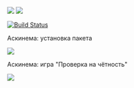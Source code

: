 <a href="https://codeclimate.com/github/honiara1973/project-lvl2-s487/maintainability"><img src="https://api.codeclimate.com/v1/badges/2207149f33b4033e6692/maintainability" /></a>
<a href="https://codeclimate.com/github/honiara1973/project-lvl2-s487/test_coverage"><img src="https://api.codeclimate.com/v1/badges/2207149f33b4033e6692/test_coverage" /></a>

[![Build Status](https://travis-ci.org/honiara1973/project-lvl2-s487.svg?branch=master)](https://travis-ci.org/honiara1973/project-lvl2-s487)


Аскинема: установка пакета 

<a href="https://asciinema.org/a/zWtpJ7yY4YCCJzhf7dzpnKgKs" target="_blank"><img src="https://asciinema.org/a/zWtpJ7yY4YCCJzhf7dzpnKgKs.svg" /></a>

Аскинема: игра "Проверка на чётность"

 <a href="https://asciinema.org/a/OjNvMJuzqZUuJ7GDQGUbZnWcH" target="_blank"><img src="https://asciinema.org/a/OjNvMJuzqZUuJ7GDQGUbZnWcH.svg" /></a>